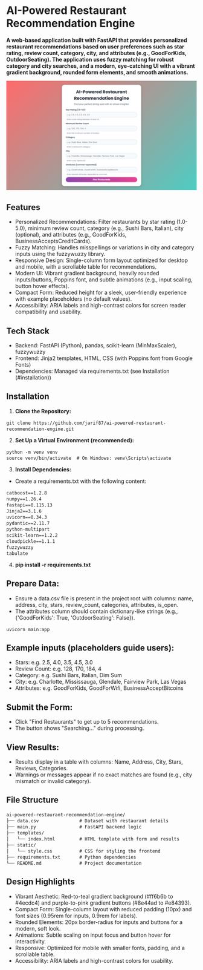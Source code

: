 # AI-Powered Restaurant Recommendation Engine

**A web-based application built with FastAPI that provides personalized restaurant recommendations based on user preferences such as star rating, review count, category, city, and attributes (e.g., GoodForKids, OutdoorSeating). The application uses fuzzy matching for robust category and city searches, and a modern, eye-catching UI with a vibrant gradient background, rounded form elements, and smooth animations.**

![](images/image.png)


## Features
- Personalized Recommendations: Filter restaurants by star rating (1.0-5.0), minimum review count, category (e.g., Sushi Bars, Italian), city (optional), and attributes (e.g., GoodForKids, BusinessAcceptsCreditCards).
- Fuzzy Matching: Handles misspellings or variations in city and category inputs using the fuzzywuzzy library.
- Responsive Design: Single-column form layout optimized for desktop and mobile, with a scrollable table for recommendations.
- Modern UI: Vibrant gradient background, heavily rounded inputs/buttons, Poppins font, and subtle animations (e.g., input scaling, button hover effects).
- Compact Form: Reduced height for a sleek, user-friendly experience with example placeholders (no default values).
- Accessibility: ARIA labels and high-contrast colors for screen reader compatibility and usability.

## Tech Stack
- Backend: FastAPI (Python), pandas, scikit-learn (MinMaxScaler), fuzzywuzzy
- Frontend: Jinja2 templates, HTML, CSS (with Poppins font from Google Fonts)
- Dependencies: Managed via requirements.txt (see Installation (#installation))

## Installation

1. **Clone the Repository:**
```
git clone https://github.com/jarif87/ai-powered-restaurant-recommendation-engine.git
```
2. **Set Up a Virtual Environment (recommended):**

```
python -m venv venv
source venv/bin/activate  # On Windows: venv\Scripts\activate
```
3. **Install Dependencies:**
- Create a requirements.txt with the following content:
```
catboost==1.2.8
numpy==1.26.4
fastapi==0.115.13
Jinja2==3.1.6
uvicorn==0.34.3
pydantic==2.11.7
python-multipart
scikit-learn==1.2.2
cloudpickle==1.1.1
fuzzywuzzy
tabulate
```
4. **pip install -r requirements.txt**

## Prepare Data:
- Ensure a data.csv file is present in the project root with columns: name, address, city, stars, review_count, categories, attributes, is_open.
- The attributes column should contain dictionary-like strings (e.g., {'GoodForKids': True, 'OutdoorSeating': False}).

```
uvicorn main:app 
```
## Example inputs (placeholders guide users):
- Stars: e.g. 2.5, 4.0, 3.5, 4.5, 3.0
- Review Count: e.g. 128, 170, 184, 4
- Category: e.g. Sushi Bars, Italian, Dim Sum
- City: e.g. Charlotte, Mississauga, Glendale, Fairview Park, Las Vegas
- Attributes: e.g. GoodForKids, GoodForWifi, BusinessAcceptBitcoins

## Submit the Form:
- Click "Find Restaurants" to get up to 5 recommendations.
- The button shows "Searching..." during processing.

## View Results:
- Results display in a table with columns: Name, Address, City, Stars, Reviews, Categories.
- Warnings or messages appear if no exact matches are found (e.g., city mismatch or invalid category).

## File Structure

```
ai-powered-restaurant-recommendation-engine/
├── data.csv               # Dataset with restaurant details
├── main.py                # FastAPI backend logic
├── templates/
│   └── index.html         # HTML template with form and results
├── static/
│   └── style.css          # CSS for styling the frontend
├── requirements.txt       # Python dependencies
└── README.md              # Project documentation
```
## Design Highlights
- Vibrant Aesthetic: Red-to-teal gradient background (#ff6b6b to #4ecdc4) and purple-to-pink gradient buttons (#8e44ad to #e84393).
- Compact Form: Single-column layout with reduced padding (10px) and font sizes (0.95rem for inputs, 0.9rem for labels).
- Rounded Elements: 20px border-radius for inputs and buttons for a modern, soft look.
- Animations: Subtle scaling on input focus and button hover for interactivity.
- Responsive: Optimized for mobile with smaller fonts, padding, and a scrollable table.
- Accessibility: ARIA labels and high-contrast colors for usability.


